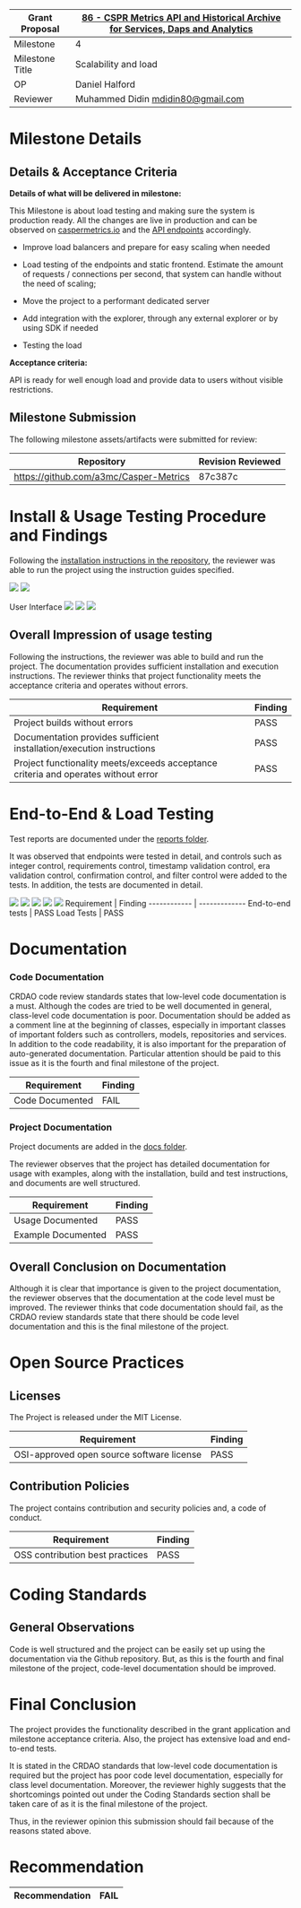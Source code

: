 Grant Proposal | [86 - CSPR Metrics API and Historical Archive for Services, Daps and Analytics](https://portal.devxdao.com/app/proposal/86)
------------ | -------------
Milestone | 4
Milestone Title | Scalability and load
OP | Daniel Halford
Reviewer | Muhammed Didin <mdidin80@gmail.com>

# Milestone Details

## Details & Acceptance Criteria


**Details of what will be delivered in milestone:**

This Milestone is about load testing and making sure the system is production ready. All the changes are live in production and can be observed on [caspermetrics.io](https://caspermetrics.io) and the [API endpoints](https://mainnet.cspr.art3mis.net) accordingly.

- Improve load balancers and prepare for easy scaling when needed

- Load testing of the endpoints and static frontend. Estimate the amount of requests / connections per second, that system can handle without the need of scaling;

- Move the project to a performant dedicated server

- Add integration with the explorer, through any external explorer or by using SDK if needed

- Testing the load

**Acceptance criteria:**

API is ready for well enough load and provide data to users without visible restrictions.


## Milestone Submission

The following milestone assets/artifacts were submitted for review:

Repository | Revision Reviewed
------------ | -------------
https://github.com/a3mc/Casper-Metrics | 87c387c


# Install & Usage Testing Procedure and Findings

Following the [installation instructions in the repository]( https://github.com/a3mc/Casper-Metrics/blob/master/docs/INSTALLATION.md), 
the reviewer was able to run the project using the instruction guides specified. 

![](assets/build_1.png)
![](assets/build_2.png)


User Interface
![](assets/ui_3.png)
![](assets/ui_1.png)
![](assets/ui_2.png)


## Overall Impression of usage testing

Following the instructions, the reviewer was able to build and run the project. The documentation provides sufficient installation and execution instructions. The reviewer thinks that project functionality meets the acceptance criteria and operates without errors.


Requirement | Finding
------------ | -------------
Project builds without errors | PASS
Documentation provides sufficient installation/execution instructions | PASS 
Project functionality meets/exceeds acceptance criteria and operates without error | PASS 

# End-to-End & Load Testing

Test reports are documented under the [reports folder](https://github.com/a3mc/Casper-Metrics/tree/master/e2e/Reports). 

It was observed that endpoints were tested in detail, and controls such as integer control, requirements control, timestamp validation control, era validation control, confirmation control, and filter control were added to the tests.
In addition, the tests are documented in detail.

![](assets/tests_1.png)
![](assets/tests_2.png)
![](assets/tests_3.png)
![](assets/tests_4.png)
![](assets/tests_5.png)
Requirement | Finding
------------ | -------------
End-to-end tests | PASS
Load Tests | PASS


# Documentation

### Code Documentation

CRDAO code review standards states that low-level code documentation is a must. Although the codes are tried to be well documented in general, class-level code documentation is poor. Documentation should be added as a comment line at the beginning of classes, especially in important classes of important folders such as controllers, models, repositories and services. In addition to the code readability, it is also important for the preparation of auto-generated documentation. Particular attention should be paid to this issue as it is the fourth and final milestone of the project.

Requirement | Finding
------------ | -------------
Code Documented | FAIL

### Project Documentation

Project documents are added in the [docs folder](https://github.com/a3mc/Casper-Metrics/tree/master/e2e/Reports).

The reviewer observes that the project has detailed documentation  for usage with examples, along with the installation, build and test instructions, and documents are well structured.

Requirement | Finding
------------ | -------------
Usage Documented | PASS 
Example Documented | PASS 


## Overall Conclusion on Documentation

Although it is clear that importance is given to the project documentation, the reviewer observes that the documentation at the code level must be improved. The reviewer thinks that code documentation should fail, as the CRDAO review standards state that there should be code level documentation and this is the final milestone of the project.

# Open Source Practices

## Licenses

The Project is released under the MIT License.

Requirement | Finding
------------ | -------------
OSI-approved open source software license | PASS

## Contribution Policies

The project contains contribution and security policies and, a code of conduct.


Requirement | Finding
------------ | -------------
OSS contribution best practices | PASS 

# Coding Standards

## General Observations

Code is well structured and the project can be easily set up using the documentation via the Github repository. But, as this is the fourth and final milestone of the project, code-level documentation should be improved.

# Final Conclusion

The project provides the functionality described in the grant application and milestone acceptance criteria. Also, the project has extensive load and end-to-end tests. 

It is stated in the CRDAO standards that low-level code documentation is required but the project has poor code level documentation, especially for class level documentation. Moreover, the reviewer highly suggests that the shortcomings pointed out under the Coding Standards section shall be taken care of as it is the final milestone of the project.

Thus, in the reviewer opinion this submission should fail because of the reasons stated above.

# Recommendation

Recommendation | FAIL
------------ | -------------